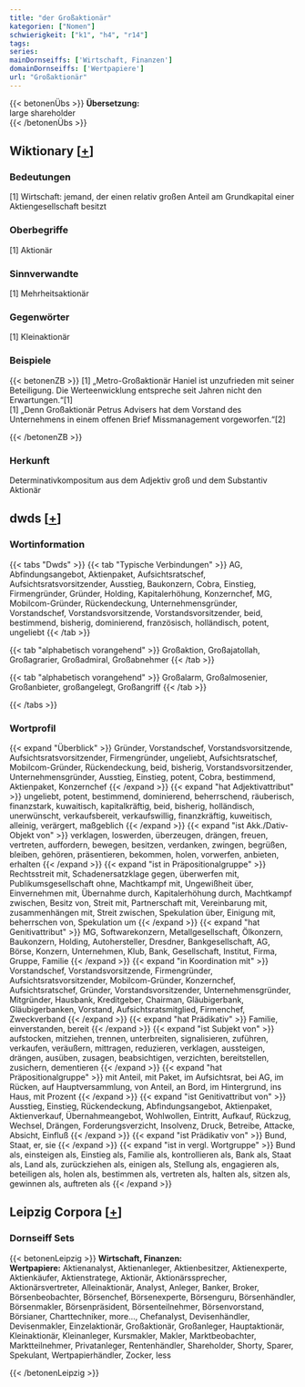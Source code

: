 ```yaml
---
title: "der Großaktionär"
kategorien: ["Nomen"]
schwierigkeit: ["k1", "h4", "r14"]
tags:
series:
mainDornseiffs: ['Wirtschaft, Finanzen']
domainDornseiffs: ['Wertpapiere']
url: "Großaktionär"
---
```


{{< betonenÜbs >}}
**Übersetzung:**  
large  shareholder  
{{< /betonenÜbs >}}

## Wiktionary [[+](https://de.wiktionary.org/wiki/Großaktionär)]

### Bedeutungen
[1] Wirtschaft: jemand, der einen relativ großen Anteil am Grundkapital einer Aktiengesellschaft besitzt  

### Oberbegriffe
[1] Aktionär  

### Sinnverwandte
[1] Mehrheitsaktionär  

### Gegenwörter
[1] Kleinaktionär  

### Beispiele
{{< betonenZB >}}
[1] „Metro-Großaktionär Haniel ist unzufrieden mit seiner Beteiligung. Die Werteenwicklung entspreche seit Jahren nicht den Erwartungen.“[1]  
[1] „Denn Großaktionär Petrus Advisers hat dem Vorstand des Unternehmens in einem offenen Brief Missmanagement vorgeworfen.“[2]  

{{< /betonenZB >}}
### Herkunft
Determinativkompositum aus dem Adjektiv groß und dem Substantiv Aktionär  



## dwds [[+](https://www.dwds.de/wb/Großaktionär)]

### Wortinformation
{{< tabs "Dwds" >}}
{{< tab "Typische Verbindungen" >}}
AG, Abfindungsangebot, Aktienpaket, Aufsichtsratschef, Aufsichtsratsvorsitzender, Ausstieg, Baukonzern, Cobra, Einstieg, Firmengründer, Gründer, Holding, Kapitalerhöhung, Konzernchef, MG, Mobilcom-Gründer, Rückendeckung, Unternehmensgründer, Vorstandschef, Vorstandsvorsitzende, Vorstandsvorsitzender, beid, bestimmend, bisherig, dominierend, französisch, holländisch, potent, ungeliebt
{{< /tab >}}

{{< tab "alphabetisch vorangehend" >}}
Großaktion, Großajatollah, Großagrarier, Großadmiral, Großabnehmer
{{< /tab >}}

{{< tab "alphabetisch vorangehend" >}}
Großalarm, Großalmosenier, Großanbieter, großangelegt, Großangriff
{{< /tab >}}

{{< /tabs >}}

### Wortprofil
{{< expand "Überblick" >}} Gründer, Vorstandschef, Vorstandsvorsitzende, Aufsichtsratsvorsitzender, Firmengründer, ungeliebt, Aufsichtsratschef, Mobilcom-Gründer, Rückendeckung, beid, bisherig, Vorstandsvorsitzender, Unternehmensgründer, Ausstieg, Einstieg, potent, Cobra, bestimmend, Aktienpaket, Konzernchef {{< /expand >}}
{{< expand "hat Adjektivattribut" >}} ungeliebt, potent, bestimmend, dominierend, beherrschend, räuberisch, finanzstark, kuwaitisch, kapitalkräftig, beid, bisherig, holländisch, unerwünscht, verkaufsbereit, verkaufswillig, finanzkräftig, kuweitisch, alleinig, verärgert, maßgeblich {{< /expand >}}
{{< expand "ist Akk./Dativ-Objekt von" >}} verklagen, loswerden, überzeugen, drängen, freuen, vertreten, auffordern, bewegen, besitzen, verdanken, zwingen, begrüßen, bleiben, gehören, präsentieren, bekommen, holen, vorwerfen, anbieten, erhalten {{< /expand >}}
{{< expand "ist in Präpositionalgruppe" >}} Rechtsstreit mit, Schadenersatzklage gegen, überwerfen mit, Publikumsgesellschaft ohne, Machtkampf mit, Ungewißheit über, Einvernehmen mit, Übernahme durch, Kapitalerhöhung durch, Machtkampf zwischen, Besitz von, Streit mit, Partnerschaft mit, Vereinbarung mit, zusammenhängen mit, Streit zwischen, Spekulation über, Einigung mit, beherrschen von, Spekulation um {{< /expand >}}
{{< expand "hat Genitivattribut" >}} MG, Softwarekonzern, Metallgesellschaft, Ölkonzern, Baukonzern, Holding, Autohersteller, Dresdner, Bankgesellschaft, AG, Börse, Konzern, Unternehmen, Klub, Bank, Gesellschaft, Institut, Firma, Gruppe, Familie {{< /expand >}}
{{< expand "in Koordination mit" >}} Vorstandschef, Vorstandsvorsitzende, Firmengründer, Aufsichtsratsvorsitzender, Mobilcom-Gründer, Konzernchef, Aufsichtsratschef, Gründer, Vorstandsvorsitzender, Unternehmensgründer, Mitgründer, Hausbank, Kreditgeber, Chairman, Gläubigerbank, Gläubigerbanken, Vorstand, Aufsichtsratsmitglied, Firmenchef, Zweckverband {{< /expand >}}
{{< expand "hat Prädikativ" >}} Familie, einverstanden, bereit {{< /expand >}}
{{< expand "ist Subjekt von" >}} aufstocken, mitziehen, trennen, unterbreiten, signalisieren, zuführen, verkaufen, veräußern, mittragen, reduzieren, verklagen, aussteigen, drängen, ausüben, zusagen, beabsichtigen, verzichten, bereitstellen, zusichern, dementieren {{< /expand >}}
{{< expand "hat Präpositionalgruppe" >}} mit Anteil, mit Paket, im Aufsichtsrat, bei AG, im Rücken, auf Hauptversammlung, von Anteil, an Bord, im Hintergrund, ins Haus, mit Prozent {{< /expand >}}
{{< expand "ist Genitivattribut von" >}} Ausstieg, Einstieg, Rückendeckung, Abfindungsangebot, Aktienpaket, Aktienverkauf, Übernahmeangebot, Wohlwollen, Eintritt, Aufkauf, Rückzug, Wechsel, Drängen, Forderungsverzicht, Insolvenz, Druck, Betreibe, Attacke, Absicht, Einfluß {{< /expand >}}
{{< expand "ist Prädikativ von" >}} Bund, Staat, er, sie {{< /expand >}}
{{< expand "ist in vergl. Wortgruppe" >}} Bund als, einsteigen als, Einstieg als, Familie als, kontrollieren als, Bank als, Staat als, Land als, zurückziehen als, einigen als, Stellung als, engagieren als, beteiligen als, holen als, bestimmen als, vertreten als, halten als, sitzen als, gewinnen als, auftreten als {{< /expand >}}

## Leipzig Corpora [[+](https://corpora.uni-leipzig.de/en/res?word=Großaktionär&corpusId=deu_newscrawl-public_2018)]

### Dornseiff Sets
{{< betonenLeipzig >}}
**Wirtschaft, Finanzen:**  
**Wertpapiere:** Aktienanalyst, Aktienanleger, Aktienbesitzer, Aktienexperte, Aktienkäufer, Aktienstratege, Aktionär, Aktionärssprecher, Aktionärsvertreter, Alleinaktionär, Analyst, Anleger, Banker, Broker, Börsenbeobachter, Börsenchef, Börsenexperte, Börsenguru, Börsenhändler, Börsenmakler, Börsenpräsident, Börsenteilnehmer, Börsenvorstand, Börsianer, Charttechniker, more..., Chefanalyst, Devisenhändler, Devisenmakler, Einzelaktionär, Großaktionär, Großanleger, Hauptaktionär, Kleinaktionär, Kleinanleger, Kursmakler, Makler, Marktbeobachter, Marktteilnehmer, Privatanleger, Rentenhändler, Shareholder, Shorty, Sparer, Spekulant, Wertpapierhändler, Zocker, less  

{{< /betonenLeipzig >}}
